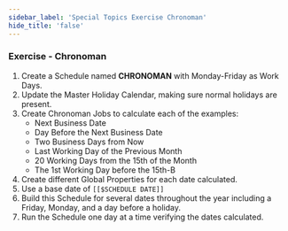 ```yaml
---
sidebar_label: 'Special Topics Exercise Chronoman'
hide_title: 'false'
---
```


<head>
  <meta name="robots" content="noindex, nofollow" />
</head>

### Exercise - Chronoman

1.	Create a Schedule named **CHRONOMAN** with Monday-Friday as Work Days.
2.	Update the Master Holiday Calendar, making sure normal holidays are present.
3.	Create Chronoman Jobs to calculate each of the examples:
    * Next Business Date
    * Day Before the Next Business Date
    * Two Business Days from Now
    * Last Working Day of the Previous Month
    * 20 Working Days from the 15th of the Month
    * The 1st Working Day before the 15th-B
4.	Create different Global Properties for each date calculated.
5.	Use a base date of ```[[$SCHEDULE DATE]]```
6.	Build this Schedule for several dates throughout the year including a Friday, Monday, and a day before a holiday.
7.	Run the Schedule one day at a time verifying the dates calculated.
